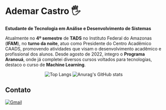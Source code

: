 # Ademar Castro 🖐️

**Estudante de Tecnologia em Análise e Desenvolvimento de Sistemas**

Atualmente no **4º semestre** de **TADS** no Instituto Federal do Amazonas (**IFAM**), no **turno da noite**, atuo como Presidente do Centro Acadêmico CAADS, promovendo atividades que visam o desenvolvimento acadêmico e profissional dos alunos. Desde agosto de 2022, integro o **Programa Aranouá**, onde já completei diversos cursos voltados para tecnologias, destaco o curso de **Machine Learning**.

<div align='center'>
  
![Top Langs](https://github-readme-stats.vercel.app/api/top-langs/?username=heliocarlitos&layout=compact&bg_color=00000000&text_color=ffffff&hide_border=true&langs_count=10) 
![Anurag's GitHub stats](https://github-readme-stats.vercel.app/api?username=heliocarlitos&theme=transparent&show_icons=true&text_color=ffffff&hide_border=true&hide_title=true&line_height=20&text_bold=false&card_width=100) 

</div>

## Contato

[![Gmail](https://img.shields.io/badge/Gmail-D14836?style=for-the-badge&logo=gmail&logoColor=white)](mailto:ademar.castro.curriculo@gmail.com)
